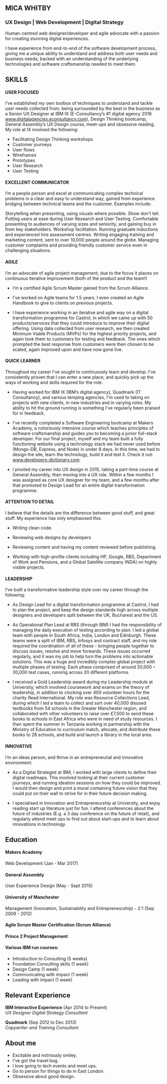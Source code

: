 ## MICA WHITBY

### UX Design | Web Development | Digital Strategy

Human-centred web designer/developer and agile advocate with a passion for creating stunning digital experiences.

I have experience from end-to-end of the software development process, giving me a unique ability to understand and address both user needs and business needs; backed with an understanding of the underlying technologies and software craftsmanship needed to meet them.


## SKILLS


#### USER FOCUSED

I’ve established my own toolbox of techniques to understand and tackle user needs collected from; being surrounded by the best in the business as a Senior UX Designer at IBM IX (E-Consultancy’s #1 digital agency 2016 www.digitalagencies.econsultancy.com), Design Thinking bootcamp, General Assembly’s UX Design course, meet-ups and obsessive reading. My role at IX involved the following:

  * Facilitating Design Thinking workshops
  * Customer journeys
  * User flows
  * Wireframes
  * Prototypes
  * User Research
  * User Testing


#### EXCELLENT COMMUNICATOR

I’m a people person and excel at communicating complex technical problems in a clear and easy to understand way, gained from experience bridging between technical teams and the customer. Examples include:

Storytelling when presenting, using visuals where possible. Show don’t tell. 
Putting users at ease during User Research and User Testing.
Comfortable presenting to audiences of varying sizes and seniority, and gaining buy in from key stakeholders.
Workshop facilitation.
Running graduate inductions and experienced hire assessment centres.
Writing engaging training and marketing content, sent to over 10,000 people around the globe.
Managing customer complaints and providing friendly customer service even in challenging situations.


#### AGILE

I’m an advocate of agile project management, due to the focus it places on continuous iterative improvement (both of the product and the team!)

  * I’m a certified Agile Scrum Master gained from the Scrum Alliance.

  * I’ve worked on Agile teams for 1.5 years. I even created an Agile Handbook to give to clients on previous projects.

  * I have experience working in an iterative and agile way on a digital transformation programme for Castrol, in which we came up with 50  products/services that they could introduce to improve their digital offering. Using data collected from user research, we then created Minimum Viable Products (MVPs) for the highest priority projects, and again took them to customers for testing and feedback. The ones which prompted the best response from customers were then chosen to be scaled, again improved upon and have now gone live.


#### QUICK LEARNER

Throughout my career I've sought to continuously learn and develop. I've consistently proven that I can enter a new place, and quickly pick up the ways of working and skills required for the role:

 * Having worked for IBM IX (IBM’s digital agency), Quadmark (IT Consultancy), and various temping agencies, I'm used to taking on projects with new clients, in new industries and in varying roles. My ability to hit the ground running is something I've regularly been praised for in feedback.

 * I've recently completed a Software Engineering bootcamp at Makers Academy, a notoriously intensive course which teaches principles of software craftsmanship and guides you to becoming a junior full-stack developer. For our final project, myself and my team built a fully functioning website using a technology stack we had never used before (Mongo-DB, Express, and Node) in under 8 days. In this time, we had to design the site, learn the technology, build it and test it. Check it out: www.developers-dictionary.com. 

 * I pivoted my career into UX design in 2015, taking a part-time course at General Assembly, then moving into a UX role. Within a few months I was assigned as core UX designer for my team, and a few months after that promoted to Design Lead for an entire digital transformation programme.


#### ATTENTION TO DETAIL

I believe that the details are the difference between good stuff, and great stuff. My experience has only emphasised this:

 * Writing clean code.

 * Reviewing web designs by developers

 * Reviewing content and having my content reviewed before publishing.

 * Working with high-profile clients including HP, Google, RBS, Department of Work and Pensions, and a Global Satellite company (NDA) on highly visible projects.

#### LEADERSHIP

I’ve built a transformative leadership style over my career through the following:

 * As Design Lead for a digital transformation programme at Castrol, I had to plan the project, and keep the design standards high across multiple designers and developers split between the UK, Bucharest and the US.

 * As Operational Plan Lead at RBS (through IBM) I had the responsibility of managing the daily execution of testing according to plan. I led a global team with people in South Africa, India, London and Edinburgh. These teams were a split of IBM, RBS, Infosys and contract staff, and my role required the coordination of all of these - bringing people together to discuss issues, resolve and move forwards. These issues occurred regularly, and it was my job to help turn the problems into actionable solutions. This was a huge and incredibly complex global project with multiple phases of testing. Each phase comprised of around 20,000 – 30,000 test cases, running across 20 different platforms. 

 * I received a Gold Leadership award during my Leadership module at University, which involved coursework and exams on the theory of leadership, in addition to clocking over 400 volunteer hours for the charity Read International. My role was Resource Collections Lead, during which I led a team to collect and sort over 40,000 disused textbooks from 54 schools in the Greater Manchester region, and collaborated with other volunteers to raise over £7,500 to send these books to schools in East Africa who were in need of study resources. I then spent the summer in Tanzania working in partnership with the Ministry of Education to curriculum match, allocate, and distribute these books to 28 schools, and build and launch a library in the local area.


#### INNOVATIVE

I’m an ideas person, and thrive in an entrepreneurial and innovative environment:

 * As a Digital Strategist at IBM, I worked with large clients to define their digital roadmaps. This involved looking at their current customer journeys, and running ideation sessions on how they could be improved. I would then design and print a mural containing future vision that they could put on their wall to strive for in their future decision making.

 * I specialised in Innovation and Entrepreneurship at University, and enjoy reading start up literature just for fun. I attend conferences about the future of industries (E.g. a 3 day conference on the future of retail), and regularly attend meet ups to find out about start-ups and to learn about innovations in technology. 


## Education

#### Makers Academy
Web Development (Jan - Mar 2017)

#### General Assembly
User Experience Design (May - Sept 2015)

#### University of Manchester 
Management (Innovation, Sustainability and Entrepreneurship) - 2:1 (Sep 2009 - 2012)

#### Agile Scrum Master Certification (Scrum Alliance)

#### Prince 2 Project Management

#### Various IBM run courses:
- Introduction to Consulting (5 weeks)
- Foundation Consulting skills (1 week)
- Design Camp (1 week)
- Communicating with impact (1 week)
- Leading with impact (1 week)

## Relevant Experience

**IBM Interactive Experience** (Apr 2014 to Present)    
*UX Designer*
*Digital Strategy Consultant*  

**Quadmark** (Sep 2012 to Dec 2013)   
*Copywriter and Training Consultant*  

## About me
- Excitable and notriously smiley.
- I've got the travel bug.
- I love going to tech events and meet ups.
- Go to person for things to do in East London.
- Obsessive about good design.
